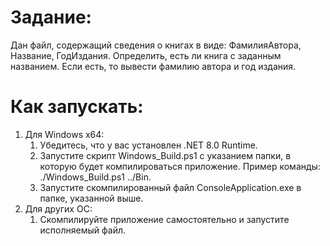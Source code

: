 # Задание:
Дан файл, содержащий сведения о книгах в виде: ФамилияАвтора, Название, ГодИздания. Определить, есть ли книга с заданным названием. Если есть, то вывести фамилию автора и год издания.

# Как запускать:
1. Для Windows x64:
    1. Убедитесь, что у вас установлен .NET 8.0 Runtime.
    2. Запустите скрипт Windows_Build.ps1 с указанием папки, в которую будет компилироваться приложение. Пример команды: ./Windows_Build.ps1 ../Bin.
    3. Запустите скомпилированный файл ConsoleApplication.exe в папке, указанной выше.
2. Для других ОС:
    1. Скомпилируйте приложение самостоятельно и запустите исполняемый файл.
